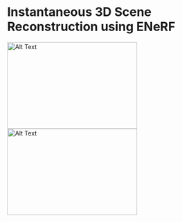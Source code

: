 # Instantaneous 3D Scene Reconstruction using ENeRF




<img src="armcam.gif" alt="Alt Text" width="300" height="200">

<img src="armcam.gif" alt="Alt Text" width="300" height="200">
